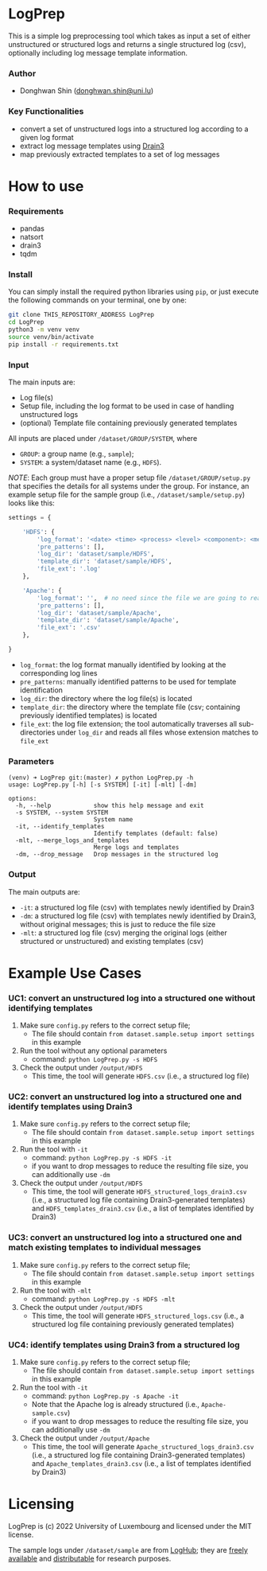 # LogPrep

This is a simple log preprocessing tool which takes as input a set of either unstructured or structured logs
and returns a single structured log (csv), optionally including log message template information.

### Author
- Donghwan Shin (donghwan.shin@uni.lu)

### Key Functionalities

- convert a set of unstructured logs into a structured log according to a given log format
- extract log message templates using [Drain3](https://github.com/IBM/Drain3)
- map previously extracted templates to a set of log messages

# How to use

### Requirements

- pandas
- natsort
- drain3
- tqdm

### Install

You can simply install the required python libraries using `pip`, or just execute the following commands on your terminal, one by one:
```sh
git clone THIS_REPOSITORY_ADDRESS LogPrep
cd LogPrep
python3 -m venv venv
source venv/bin/activate
pip install -r requirements.txt
```

### Input

The main inputs are:
* Log file(s)
* Setup file, including the log format to be used in case of handling unstructured logs
* (optional) Template file containing previously generated templates

All inputs are placed under `/dataset/GROUP/SYSTEM`, where
* `GROUP`: a group name (e.g., `sample`);
* `SYSTEM`: a system/dataset name (e.g.,  `HDFS`).

*NOTE*: Each group must have a proper setup file `/dataset/GROUP/setup.py` that specifies the details for all systems under the group. 
For instance, an example setup file for the sample group (i.e., `/dataset/sample/setup.py`) looks like this:
```python
settings = {

    'HDFS': {
        'log_format': '<date> <time> <process> <level> <component>: <message>',
        'pre_patterns': [],
        'log_dir': 'dataset/sample/HDFS',
        'template_dir': 'dataset/sample/HDFS',
        'file_ext': '.log'
    },

    'Apache': {
        'log_format': '',  # no need since the file we are going to read is .csv
        'pre_patterns': [],
        'log_dir': 'dataset/sample/Apache',
        'template_dir': 'dataset/sample/Apache',
        'file_ext': '.csv'
    },

}
```
* `log_format`: the log format manually identified by looking at the corresponding log lines
* `pre_patterns`: manually identified patterns to be used for template identification
* `log_dir`: the directory where the log file(s) is located
* `template_dir`: the directory where the template file (csv; containing previously identified templates) is located
* `file_ext`: the log file extension; the tool automatically traverses all sub-directories under `log_dir` and reads all files whose extension matches to `file_ext`

### Parameters

```shell script
(venv) ➜ LogPrep git:(master) ✗ python LogPrep.py -h           
usage: LogPrep.py [-h] [-s SYSTEM] [-it] [-mlt] [-dm]

options:
  -h, --help            show this help message and exit
  -s SYSTEM, --system SYSTEM
                        System name
  -it, --identify_templates
                        Identify templates (default: false)
  -mlt, --merge_logs_and_templates
                        Merge logs and templates
  -dm, --drop_message   Drop messages in the structured log
```

### Output
The main outputs are:
* `-it`: a structured log file (csv) with templates newly identified by Drain3
* `-dm`: a structured log file (csv) with templates newly identified by Drain3, without original messages; this is just to reduce the file size
* `-mlt`: a structured log file (csv) merging the original logs (either structured or unstructured) and existing templates (csv)

# Example Use Cases

### UC1: convert an unstructured log into a structured one without identifying templates
1. Make sure `config.py` refers to the correct setup file;
    * The file should contain `from dataset.sample.setup import settings` in this example
2. Run the tool without any optional parameters
    * command: `python LogPrep.py -s HDFS`
3. Check the output under `/output/HDFS`
    * This time, the tool will generate `HDFS.csv` (i.e., a structured log file) 
    
### UC2: convert an unstructured log into a structured one and identify templates using Drain3
1. Make sure `config.py` refers to the correct setup file;
    * The file should contain `from dataset.sample.setup import settings` in this example
2. Run the tool with `-it`
    * command: `python LogPrep.py -s HDFS -it`
    * if you want to drop messages to reduce the resulting file size, you can additionally use `-dm`
3. Check the output under `/output/HDFS`
    * This time, the tool will generate `HDFS_structured_logs_drain3.csv` (i.e., a structured log file containing Drain3-generated templates) and `HDFS_templates_drain3.csv` (i.e., a list of templates identified by Drain3)

### UC3: convert an unstructured log into a structured one and match existing templates to individual messages
1. Make sure `config.py` refers to the correct setup file;
    * The file should contain `from dataset.sample.setup import settings` in this example
2. Run the tool with `-mlt`
    * command: `python LogPrep.py -s HDFS -mlt`
3. Check the output under `/output/HDFS`
    * This time, the tool will generate `HDFS_structured_logs.csv` (i.e., a structured log file containing previously generated templates)

### UC4: identify templates using Drain3 from a structured log
1. Make sure `config.py` refers to the correct setup file;
    * The file should contain `from dataset.sample.setup import settings` in this example
2. Run the tool with `-it`
    * command: `python LogPrep.py -s Apache -it`
    * Note that the Apache log is already structured (i.e., `Apache-sample.csv`)
    * if you want to drop messages to reduce the resulting file size, you can additionally use `-dm`
3. Check the output under `/output/Apache`
    * This time, the tool will generate `Apache_structured_logs_drain3.csv` (i.e., a structured log file containing Drain3-generated templates) and `Apache_templates_drain3.csv` (i.e., a list of templates identified by Drain3)


# Licensing

LogPrep is (c) 2022 University of Luxembourg and licensed under the MIT license.

The sample logs under `/dataset/sample` are from [LogHub](https://github.com/logpai/loghub); they are [freely available](https://github.com/logpai/loghub#license) and [distributable](https://github.com/logpai/loghub/issues/21#issuecomment-1170686552) for research purposes.

